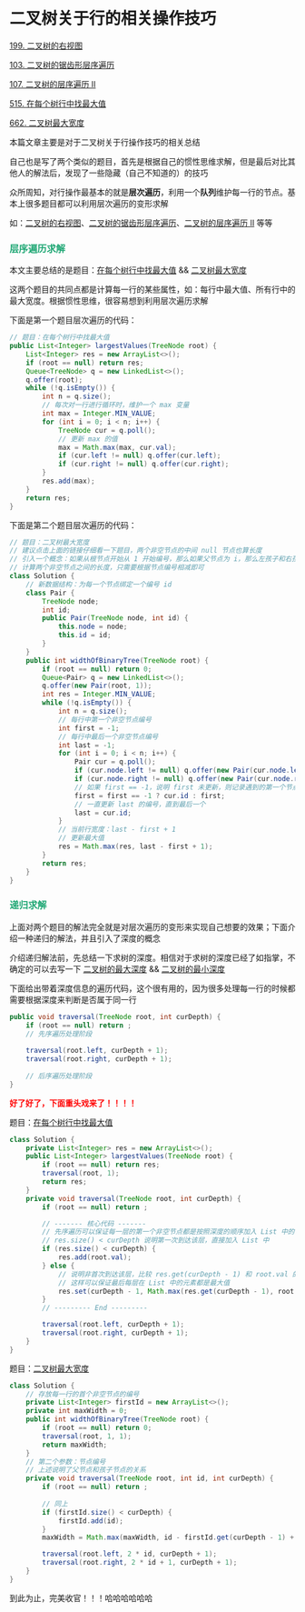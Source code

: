 # 二叉树关于行的相关操作技巧

[199. 二叉树的右视图](https://leetcode-cn.com/problems/binary-tree-right-side-view/)

[103. 二叉树的锯齿形层序遍历](https://leetcode-cn.com/problems/binary-tree-zigzag-level-order-traversal/)

[107. 二叉树的层序遍历 II](https://leetcode-cn.com/problems/binary-tree-level-order-traversal-ii/) 

[515. 在每个树行中找最大值](https://leetcode-cn.com/problems/find-largest-value-in-each-tree-row/)

[662. 二叉树最大宽度](https://leetcode-cn.com/problems/maximum-width-of-binary-tree/)



本篇文章主要是对于二叉树关于行操作技巧的相关总结

自己也是写了两个类似的题目，首先是根据自己的惯性思维求解，但是最后对比其他人的解法后，发现了一些隐藏（自己不知道的）的技巧

众所周知，对行操作最基本的就是**层次遍历**，利用一个**队列**维护每一行的节点。基本上很多题目都可以利用层次遍历的变形求解

如：[二叉树的右视图](https://leetcode-cn.com/problems/binary-tree-right-side-view/)、[二叉树的锯齿形层序遍历](https://leetcode-cn.com/problems/binary-tree-zigzag-level-order-traversal/)、[二叉树的层序遍历 II](https://leetcode-cn.com/problems/binary-tree-level-order-traversal-ii/) 等等

### <font color=#1FA774>层序遍历求解</font>

本文主要总结的是题目：[在每个树行中找最大值](https://leetcode-cn.com/problems/find-largest-value-in-each-tree-row/) && [二叉树最大宽度](https://leetcode-cn.com/problems/maximum-width-of-binary-tree/)

这两个题目的共同点都是计算每一行的某些属性，如：每行中最大值、所有行中的最大宽度。根据惯性思维，很容易想到利用层次遍历求解

下面是第一个题目层次遍历的代码：

```java
// 题目：在每个树行中找最大值
public List<Integer> largestValues(TreeNode root) {
    List<Integer> res = new ArrayList<>();
    if (root == null) return res;
    Queue<TreeNode> q = new LinkedList<>();
    q.offer(root);
    while (!q.isEmpty()) {
        int n = q.size();
        // 每次对一行进行循环时，维护一个 max 变量
        int max = Integer.MIN_VALUE;
        for (int i = 0; i < n; i++) {
            TreeNode cur = q.poll();
            // 更新 max 的值
            max = Math.max(max, cur.val);
            if (cur.left != null) q.offer(cur.left);
            if (cur.right != null) q.offer(cur.right);
        }
        res.add(max);
    }
    return res;
}
```

下面是第二个题目层次遍历的代码：

```java
// 题目：二叉树最大宽度
// 建议点击上面的链接仔细看一下题目，两个非空节点的中间 null 节点也算长度
// 引入一个概念：如果从根节点开始从 1 开始编号，那么如果父节点为 i，那么左孩子和右孩子分别为 2*i，2*i+1
// 计算两个非空节点之间的长度，只需要根据节点编号相减即可
class Solution {
    // 新数据结构：为每一个节点绑定一个编号 id
    class Pair {
        TreeNode node;
        int id;
        public Pair(TreeNode node, int id) {
            this.node = node;
            this.id = id;
        }
    }
    public int widthOfBinaryTree(TreeNode root) {
        if (root == null) return 0;
        Queue<Pair> q = new LinkedList<>();
        q.offer(new Pair(root, 1));
        int res = Integer.MIN_VALUE;
        while (!q.isEmpty()) {
            int n = q.size();
            // 每行中第一个非空节点编号
            int first = -1;
            // 每行中最后一个非空节点编号
            int last = -1;
            for (int i = 0; i < n; i++) {
                Pair cur = q.poll();
                if (cur.node.left != null) q.offer(new Pair(cur.node.left, cur.id * 2));
                if (cur.node.right != null) q.offer(new Pair(cur.node.right, cur.id * 2 + 1));
                // 如果 first == -1，说明 first 未更新，则记录遇到的第一个节点编号
                first = first == -1 ? cur.id : first;
                // 一直更新 last 的编号，直到最后一个
                last = cur.id;
            }
            // 当前行宽度：last - first + 1
            // 更新最大值
            res = Math.max(res, last - first + 1);
        }
        return res;
    }
}
```

### <font color=#1FA774>递归求解</font>

上面对两个题目的解法完全就是对层次遍历的变形来实现自己想要的效果；下面介绍一种递归的解法，并且引入了深度的概念

介绍递归解法前，先总结一下求树的深度。相信对于求树的深度已经了如指掌，不确定的可以去写一下 [二叉树的最大深度](https://leetcode-cn.com/problems/maximum-depth-of-binary-tree/) && [二叉树的最小深度](https://leetcode-cn.com/problems/minimum-depth-of-binary-tree/)

下面给出带着深度信息的遍历代码，这个很有用的，因为很多处理每一行的时候都需要根据深度来判断是否属于同一行

```java
public void traversal(TreeNode root, int curDepth) {
    if (root == null) return ;
    // 先序遍历处理阶段
    
    traversal(root.left, curDepth + 1);
    traversal(root.right, curDepth + 1);
    
    // 后序遍历处理阶段
}
```

**<font color='red'>好了好了，下面重头戏来了！！！！</font>**

题目：[在每个树行中找最大值](https://leetcode-cn.com/problems/find-largest-value-in-each-tree-row/)

```java
class Solution {
    private List<Integer> res = new ArrayList<>();
    public List<Integer> largestValues(TreeNode root) {
        if (root == null) return res;
        traversal(root, 1);
        return res;
    }
    private void traversal(TreeNode root, int curDepth) {
        if (root == null) return ;

        // ------- 核心代码 -------
        // 先序遍历可以保证每一层的第一个非空节点都是按照深度的顺序加入 List 中的
        // res.size() < curDepth 说明第一次到达该层，直接加入 List 中
        if (res.size() < curDepth) {
            res.add(root.val);
        } else {
            // 说明非首次到达该层，比较 res.get(curDepth - 1) 和 root.val 的大小，取最大值，更新 List (curDepth - 1) 处值
            // 这样可以保证最后每层在 List 中的元素都是最大值
            res.set(curDepth - 1, Math.max(res.get(curDepth - 1), root.val));
        }
        // --------- End ---------

        traversal(root.left, curDepth + 1);
        traversal(root.right, curDepth + 1);
    }
}
```

题目：[二叉树最大宽度](https://leetcode-cn.com/problems/maximum-width-of-binary-tree/)

```java
class Solution {
    // 存放每一行的首个非空节点的编号
    private List<Integer> firstId = new ArrayList<>();
    private int maxWidth = 0;
    public int widthOfBinaryTree(TreeNode root) {
        if (root == null) return 0;
        traversal(root, 1, 1);
        return maxWidth;
    }
    // 第二个参数：节点编号
    // 上述说明了父节点和孩子节点的关系
    private void traversal(TreeNode root, int id, int curDepth) {
        if (root == null) return ;
        
        // 同上
        if (firstId.size() < curDepth) {
            firstId.add(id);
        }
        maxWidth = Math.max(maxWidth, id - firstId.get(curDepth - 1) + 1);

        traversal(root.left, 2 * id, curDepth + 1);
        traversal(root.right, 2 * id + 1, curDepth + 1);
    }
}
```

到此为止，完美收官！！！哈哈哈哈哈哈